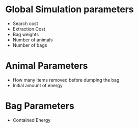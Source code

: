 # Global Simulation parameters
- Search cost
- Extraction Cost
- Bag weights
- Number of animals
- Number of bags

# Animal Parameters
- How many items removed before dumping the bag
- Initial amount of energy

# Bag Parameters
- Contained Energy